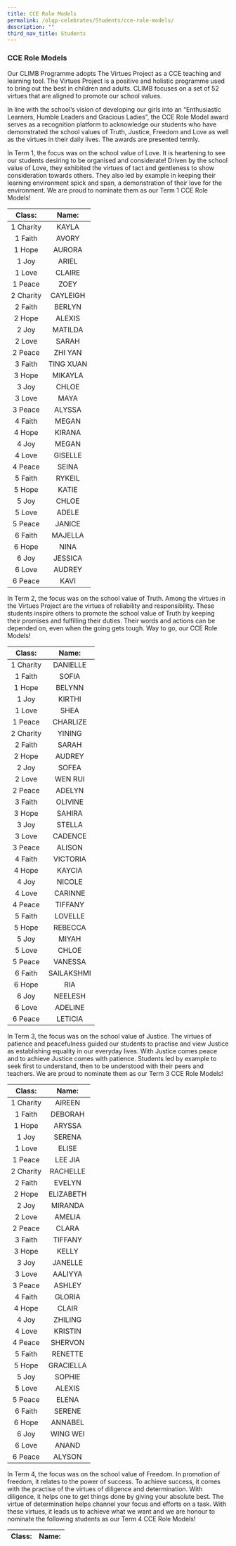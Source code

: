 ```yaml
---
title: CCE Role Models
permalink: /olqp-celebrates/Students/cce-role-models/
description: ""
third_nav_title: Students
---
```

### CCE Role Models

Our CLIMB Programme adopts The Virtues Project as a CCE teaching and learning tool. The Virtues Project is a positive and holistic programme used to bring out the best in children and adults. CLIMB focuses on a set of 52 virtues that are aligned to promote our school values.

  

In line with the school’s vision of developing our girls into an “Enthusiastic Learners, Humble Leaders and Gracious Ladies”, the CCE Role Model award serves as a recognition platform to acknowledge our students who have demonstrated the school values of Truth, Justice, Freedom and Love as well as the virtues in their daily lives. The awards are presented termly.

  

In Term 1, the focus was on the school value of Love. It is heartening to see our students desiring to be organised and considerate! Driven by the school value of Love, they exhibited the virtues of tact and gentleness to show consideration towards others. They also led by example in keeping their learning environment spick and span, a demonstration of their love for the environment. We are proud to nominate them as our Term 1 CCE Role Models!

| Class: | Name: |
|:---:|:---:|
| 1 Charity | KAYLA |
| 1 Faith | AVORY |
| 1 Hope | AURORA |
| 1 Joy | ARIEL |
| 1 Love | CLAIRE |
| 1 Peace | ZOEY |
| 2 Charity | CAYLEIGH |
| 2 Faith | BERLYN |
| 2 Hope | ALEXIS |
| 2 Joy | MATILDA |
| 2 Love | SARAH |
| 2 Peace | ZHI YAN |
| 3 Faith | TING XUAN |
| 3 Hope | MIKAYLA |
| 3 Joy | CHLOE |
| 3 Love | MAYA |
| 3 Peace | ALYSSA |
| 4 Faith | MEGAN |
| 4 Hope | KIRANA |
| 4 Joy | MEGAN |
| 4 Love | GISELLE |
| 4 Peace | SEINA |
| 5 Faith | RYKEIL |
| 5 Hope |KATIE |
| 5 Joy | CHLOE |
| 5 Love | ADELE |
| 5 Peace | JANICE |
| 6 Faith | MAJELLA |
| 6 Hope | NINA |
| 6 Joy | JESSICA |
| 6 Love | AUDREY |
| 6 Peace | KAVI |

In Term 2, the focus was on the school value of Truth. Among the virtues in the Virtues Project are the virtues of reliability and responsibility. These students inspire others to promote the school value of Truth by keeping their promises and fulfilling their duties. Their words and actions can be depended on, even when the going gets tough. Way to go, our CCE Role Models!

| Class: | Name: |
|:---:|:---:|
|1 Charity | 	DANIELLE|
|1 Faith |	SOFIA|
|1 Hope |	BELYNN|
|1 Joy |	KIRTHI |
|1 Love |	SHEA|
|1 Peace |	CHARLIZE |
|2 Charity |	YINING |
|2 Faith |	SARAH |
|2 Hope |	AUDREY |
|2 Joy |	SOFEA|
|2 Love |	WEN RUI|
|2 Peace |	ADELYN |
|3 Faith |	OLIVINE|
|3 Hope |	SAHIRA|
|3 Joy |	STELLA|
|3 Love |	CADENCE|
|3 Peace |	ALISON|
|4 Faith |	VICTORIA |
|4 Hope |	KAYCIA |
|4 Joy |	NICOLE |
|4 Love |	CARINNE |
|4 Peace |	TIFFANY |
|5 Faith |	LOVELLE |
|5 Hope |	REBECCA |
|5 Joy |	MIYAH |
|5 Love |	CHLOE |
|5 Peace |	VANESSA 
|6 Faith |	SAILAKSHMI|
|6 Hope |	RIA |
|6 Joy |	NEELESH |
|6 Love |	ADELINE |
|6 Peace |	LETICIA| 



In Term 3, the focus was on the school value of Justice. The virtues of patience and peacefulness guided our students to practise and view Justice as establishing equality in our everyday lives. With Justice comes peace and to achieve Justice comes with patience. Students led by example to seek first to understand, then to be understood with their peers and teachers. We are proud to nominate them as our Term 3 CCE Role Models!

| Class: | Name: |
|:---:|:---:|
|1 Charity | 	AIREEN| 
|1 Faith |	DEBORAH | 
|1 Hope |	ARYSSA | 
|1 Joy |	SERENA | 
|1 Love |	ELISE | 
|1 Peace |	LEE JIA | 
|2 Charity |	RACHELLE| 
|2 Faith |	EVELYN | 
|2 Hope |	ELIZABETH | 
|2 Joy |	MIRANDA | 
|2 Love |	AMELIA | 
|2 Peace |	CLARA | 
|3 Faith |	TIFFANY | 
|3 Hope |	KELLY| 
|3 Joy |	JANELLE| 
|3 Love |	AALIYYA| 
|3 Peace |	ASHLEY| 
|4 Faith |	GLORIA | 
|4 Hope |	CLAIR | 
|4 Joy |	ZHILING | 
|4 Love |	KRISTIN| 
|4 Peace |	SHERVON | 
|5 Faith |	RENETTE| 
|5 Hope |	GRACIELLA| 
|5 Joy |	SOPHIE | 
|5 Love |	ALEXIS | 
|5 Peace |	ELENA | 
|6 Faith |	SERENE| 
|6 Hope |	ANNABEL| 
|6 Joy |	WING WEI| 
|6 Love |	ANAND| 
|6 Peace |	ALYSON | 

In Term 4, the focus was on the school value of Freedom. In promotion of freedom, it relates to the power of success. To achieve success, it comes with the practise of the virtues of diligence and determination. With diligence, it helps one to get things done by giving your absolute best. The virtue of determination helps channel your focus and efforts on a task. With these virtues, it leads us to achieve what we want and we are honour to nominate the following students as our Term 4 CCE Role Models!

| Class: | Name: |
|:---:|:---:|